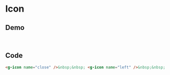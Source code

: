 # Icon

## Demo

<script setup>
import GIcon from '../../src/components/icon/icon.vue'
</script>

<g-icon name="close"/>&nbsp;&nbsp;
<g-icon name="left"/>&nbsp;&nbsp;
<g-icon name="right"/>&nbsp;&nbsp;
<g-icon name="loading"/>&nbsp;&nbsp;

## Code

```html
<g-icon name="close" />&nbsp;&nbsp; <g-icon name="left" />&nbsp;&nbsp; <g-icon name="right" />
```
